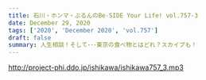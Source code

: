 ```yaml
---
title: 石川・ホンマ・ぶるんのBe-SIDE Your Life! vol.757-3
date: December 29, 2020
tags: ['2020', 'December 2020', 'vol.757']
draft: false
summary: 人生相談！そして･･･東京の食べ物とはどれ？スカイプも！
---
```


http://project-phi.ddo.jp/ishikawa/ishikawa757_3.mp3